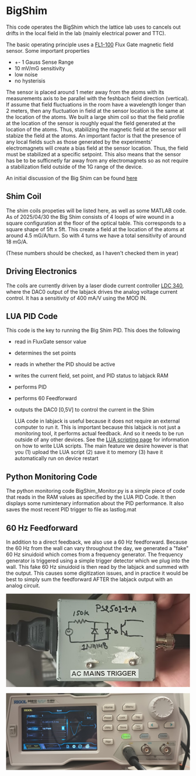 # BigShim
This code operates the BigShim which the lattice lab uses to cancels out drifts in the local field in the lab (mainly electrical power and TTC).

The basic operating principle uses a [FL1-100](https://www.stefan-mayer.com/en/products/magnetometers-and-sensors/fluxgate-sensor-fl1-100.html) Flux Gate
magnetic field sensor. Some important properties
- +- 1 Gauss Sense Range
- 10 mV/mG sensitivity
- low noise
- no hysterisis

The sensor is placed around 1 meter away from the atoms with its measurements axis to be parallel with the feshbach field direction (vertical). If assume that field fluctuations in the room have a wavelength longer than 2 meters,
then any fluctuation in field at the sensor location is the same at the location of the atoms.  We built a large shim coil so that the field profile at the location of the sensor is roughly equal the field generated 
at the location of the atoms. Thus, stabilizing the magnetic field at the sensor will stabize the field at the atoms. An important factor is that the presence of any local fields such as those generated by the experiments' electromagnets
will create a bias field at the sensor location.  Thus, the field must be stabilized at a specific setpoint.  This also means that the sensor has be to be sufficnetly far away from any electromagnets so 
as not require a stabilization field outside of the 1G range of the device.

An initial discussion of the Big Shim can be found [here](https://docs.google.com/presentation/d/1-JlIjbozoPRU63ZKhApEn-joSrciZfajlC-b8FjDk5w/edit#slide=id.g2b14b3b4ab5_0_38)

## Shim Coil
The shim coils propeties will be listed here, as well as some MATLAB code. As of 2025/04/30 the Big Shim consists of 4 loops of wire wound in a square configuration at the floor of the optical table. This corresponds to a square shape of 5ft x 5ft. This create a field at the location of the atoms at around 4.5 mG/A/turn. So with 4 turns we have a total sensitivity of around 18 mG/A.

(These numbers should be checked, as I haven't checked them in year)

## Driving Electronics
The coils are currently driven by a laser diode current controller [LDC 340](https://www.thorlabs.com/thorproduct.cfm?partnumber=LDC340), where the DAC0 output of the labjack drives the analog voltage current control. It has a sensitivity of 400 mA/V using the MOD IN.

## LUA PID Code
This code is the key to running the Big Shim PID. This does the following
- read in FluxGate sensor value
- determines the set points
- reads in whether the PID should be active
- writes the current field, set point, and PID status to labjack RAM
- performs PID
- performs 60 Feedforward
- outputs the DAC0 [0,5V] to control the current in the Shim

  LUA code in labjack is useful because it does not require an external computer to run it.  This is important because this labjack is not just a monitoring tool, it performs actual feedback. And so it needs to be run outside of any other devices.  See the [LUA scripting page](https://support.labjack.com/docs/25-0-lua-scripting-t-series-datasheet) for information on how to write LUA scripts. The main feature we desire however is that you
  (1) upload the LUA script
  (2) save it to memory
  (3) have it automatically run on device restart

## Python Monitoring Code
The python monitoring code BigShim_Monitor.py is a simple piece of code that reads in the RAM values as specified by the LUA PID Code.  It then displays some rumintenary information about the PID performance. It also saves the most recent PID trigger to file as lastlog.mat

## 60 Hz Feedforward
In addition to a direct feedback, we also use a 60 Hz feedforward.  Because the 60 Hz from the wall can vary throughout the day, we generated a "fake" 60 Hz sinuidoid which comes from a frequency generator.  The frequency generator is triggered using a simple trigger detector which we plug into the wall.  This fake 60 Hz sinuidoid is then read by the labjack and summed with the output. This causes some digitization issues, and in practice it would be best to simply sum the feedforward AFTER the labjack output with an analog circuit.

![feedforward trigger picture](pictures/feedforward_trigger.jpg)

![feedforward source picture](pictures/feedforward_source.jpg)

